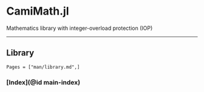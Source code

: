 # CamiMath.jl

Mathematics library with integer-overload protection (IOP)

---

## Library

```@contents
Pages = ["man/library.md",]
```

### [Index](@id main-index)

```@index
```

